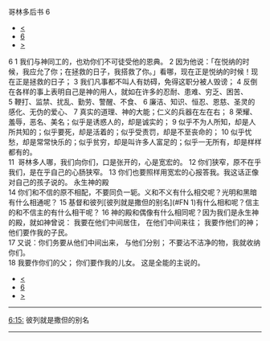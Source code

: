 ﻿





 哥林多后书 6




* [<](bible/2CO05.md)
* [6](bible/2CO.md)
* [>](bible/2CO07.md)



 
6 
1 我们与神同工的，也劝你们不可徒受他的恩典。 
2 因为他说：「在悦纳的时候，我应允了你；在拯救的日子，我搭救了你。」看哪，现在正是悦纳的时候！现在正是拯救的日子； 
3 我们凡事都不叫人有妨碍，免得这职分被人毁谤； 
4 反倒在各样的事上表明自己是神的用人，就如在许多的忍耐、患难、穷乏、困苦、 
5 鞭打、监禁、扰乱、勤劳、警醒、不食、 
6 廉洁、知识、恒忍、恩慈、圣灵的感化、无伪的爱心、 
7 真实的道理、神的大能；仁义的兵器在左在右； 
8 荣耀、羞辱，恶名、美名；似乎是诱惑人的，却是诚实的； 
9 似乎不为人所知，却是人所共知的；似乎要死，却是活着的；似乎受责罚，却是不至丧命的； 
10 似乎忧愁，却是常常快乐的；似乎贫穷，却是叫许多人富足的；似乎一无所有，却是样样都有的。  
11  哥林多人哪，我们向你们，口是张开的，心是宽宏的。 
12 你们狭窄，原不在乎我们，是在乎自己的心肠狭窄。 
13 你们也要照样用宽宏的心报答我。我这话正像对自己的孩子说的。 永生神的殿  
14 你们和不信的原不相配，不要同负一轭。义和不义有什么相交呢？光明和黑暗有什么相通呢？ 
15 基督和彼列[彼列就是撒但的别名](#FN
1)有什么相和呢？信主的和不信主的有什么相干呢？ 
16 神的殿和偶像有什么相同呢？因为我们是永生神的殿，就如神曾说： 我要在他们中间居住， 在他们中间来往； 我要作他们的神； 他们要作我的子民。  
17 又说：你们务要从他们中间出来， 与他们分别； 不要沾不洁净的物，我就收纳你们。  
18 我要作你们的父； 你们要作我的儿女。 这是全能的主说的。 
* [<](bible/2CO05.md)
* [6](bible/2CO.md)
* [>](bible/2CO07.md)





---


[6:15:](#V15)
彼列就是撒但的别名




---









